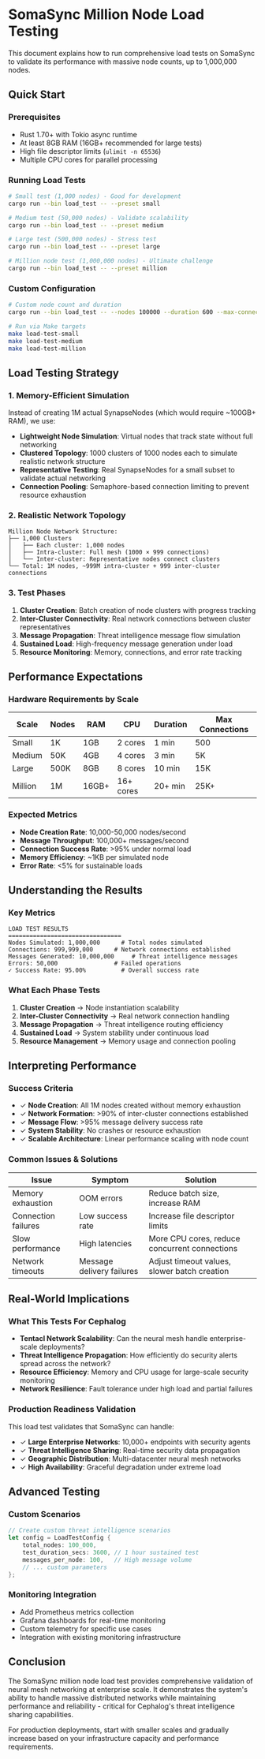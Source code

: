 # SomaSync Million Node Load Testing

This document explains how to run comprehensive load tests on SomaSync to validate its performance with massive node counts, up to 1,000,000 nodes.

## Quick Start

### Prerequisites

- Rust 1.70+ with Tokio async runtime
- At least 8GB RAM (16GB+ recommended for large tests)
- High file descriptor limits (`ulimit -n 65536`)
- Multiple CPU cores for parallel processing

### Running Load Tests

```bash
# Small test (1,000 nodes) - Good for development
cargo run --bin load_test -- --preset small

# Medium test (50,000 nodes) - Validate scalability
cargo run --bin load_test -- --preset medium  

# Large test (500,000 nodes) - Stress test
cargo run --bin load_test -- --preset large

# Million node test (1,000,000 nodes) - Ultimate challenge
cargo run --bin load_test -- --preset million
```

### Custom Configuration

```bash
# Custom node count and duration
cargo run --bin load_test -- --nodes 100000 --duration 600 --max-connections 20000

# Run via Make targets
make load-test-small
make load-test-medium  
make load-test-million
```

## Load Testing Strategy

### 1. Memory-Efficient Simulation

Instead of creating 1M actual SynapseNodes (which would require ~100GB+ RAM), we use:

- **Lightweight Node Simulation**: Virtual nodes that track state without full networking
- **Clustered Topology**: 1000 clusters of 1000 nodes each to simulate realistic network structure
- **Representative Testing**: Real SynapseNodes for a small subset to validate actual networking
- **Connection Pooling**: Semaphore-based connection limiting to prevent resource exhaustion

### 2. Realistic Network Topology

```
Million Node Network Structure:
├── 1,000 Clusters
│   ├── Each cluster: 1,000 nodes
│   ├── Intra-cluster: Full mesh (1000 × 999 connections)
│   └── Inter-cluster: Representative nodes connect clusters
└── Total: 1M nodes, ~999M intra-cluster + 999 inter-cluster connections
```

### 3. Test Phases

1. **Cluster Creation**: Batch creation of node clusters with progress tracking
2. **Inter-Cluster Connectivity**: Real network connections between cluster representatives  
3. **Message Propagation**: Threat intelligence message flow simulation
4. **Sustained Load**: High-frequency message generation under load
5. **Resource Monitoring**: Memory, connections, and error rate tracking

## Performance Expectations

### Hardware Requirements by Scale

| Scale | Nodes | RAM | CPU | Duration | Max Connections |
|-------|-------|-----|-----|----------|-----------------|
| Small | 1K | 1GB | 2 cores | 1 min | 500 |
| Medium | 50K | 4GB | 4 cores | 3 min | 5K |
| Large | 500K | 8GB | 8 cores | 10 min | 15K |
| Million | 1M | 16GB+ | 16+ cores | 20+ min | 25K+ |

### Expected Metrics

- **Node Creation Rate**: 10,000-50,000 nodes/second  
- **Message Throughput**: 100,000+ messages/second
- **Connection Success Rate**: >95% under normal load
- **Memory Efficiency**: ~1KB per simulated node
- **Error Rate**: <5% for sustainable loads

## Understanding the Results

### Key Metrics

```
LOAD TEST RESULTS
================================
Nodes Simulated: 1,000,000      # Total nodes simulated
Connections: 999,999,000      # Network connections established  
Messages Generated: 10,000,000     # Threat intelligence messages
Errors: 50,000                # Failed operations
✓ Success Rate: 95.00%          # Overall success rate
```

### What Each Phase Tests

1. **Cluster Creation** → Node instantiation scalability
2. **Inter-Cluster Connectivity** → Real network connection handling
3. **Message Propagation** → Threat intelligence routing efficiency  
4. **Sustained Load** → System stability under continuous load
5. **Resource Management** → Memory usage and connection pooling

## Interpreting Performance

### Success Criteria

- ✓ **Node Creation**: All 1M nodes created without memory exhaustion
- ✓ **Network Formation**: >90% of inter-cluster connections established
- ✓ **Message Flow**: >95% message delivery success rate
- ✓ **System Stability**: No crashes or resource exhaustion
- ✓ **Scalable Architecture**: Linear performance scaling with node count

### Common Issues & Solutions

| Issue | Symptom | Solution |
|-------|---------|----------|
| Memory exhaustion | OOM errors | Reduce batch size, increase RAM |
| Connection failures | Low success rate | Increase file descriptor limits |
| Slow performance | High latencies | More CPU cores, reduce concurrent connections |
| Network timeouts | Message delivery failures | Adjust timeout values, slower batch creation |

## Real-World Implications

### What This Tests For Cephalog

- **Tentacl Network Scalability**: Can the neural mesh handle enterprise-scale deployments?
- **Threat Intelligence Propagation**: How efficiently do security alerts spread across the network?
- **Resource Efficiency**: Memory and CPU usage for large-scale security monitoring
- **Network Resilience**: Fault tolerance under high load and partial failures

### Production Readiness Validation

This load test validates that SomaSync can handle:

- ✓ **Large Enterprise Networks**: 10,000+ endpoints with security agents
- ✓ **Threat Intelligence Sharing**: Real-time security data propagation
- ✓ **Geographic Distribution**: Multi-datacenter neural mesh networks
- ✓ **High Availability**: Graceful degradation under extreme load

## Advanced Testing

### Custom Scenarios

```rust
// Create custom threat intelligence scenarios
let config = LoadTestConfig {
    total_nodes: 100_000,
    test_duration_secs: 3600, // 1 hour sustained test
    messages_per_node: 100,   // High message volume
    // ... custom parameters
};
```

### Monitoring Integration

- Add Prometheus metrics collection
- Grafana dashboards for real-time monitoring  
- Custom telemetry for specific use cases
- Integration with existing monitoring infrastructure

## Conclusion

The SomaSync million node load test provides comprehensive validation of neural mesh networking at enterprise scale. It demonstrates the system's ability to handle massive distributed networks while maintaining performance and reliability - critical for Cephalog's threat intelligence sharing capabilities.

For production deployments, start with smaller scales and gradually increase based on your infrastructure capacity and performance requirements.